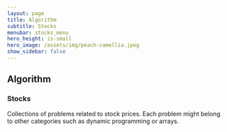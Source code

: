 ```yaml
---
layout: page
title: Algorithm
subtitle: Stocks
menubar: stocks_menu
hero_height: is-small
hero_image: /assets/img/peach-camellia.jpeg
show_sidebar: false
---
```


## Algorithm
### Stocks
Collections of problems related to stock prices.
Each problem might belong to other categories such as dynamic programming or arrays.
